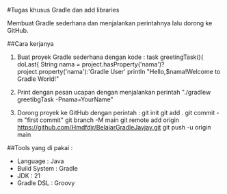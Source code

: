 #Tugas khusus Gradle dan add libraries

Membuat Gradle sederhana dan menjalankan perintahnya lalu dorong ke GitHub.

##Cara kerjanya

1. Buat proyek Gradle sederhana dengan kode :
   task greetingTask(){
   doLast{
   String nama = project.hasProperty('nama')? project.property('nama'):'Gradle User'
   println "Hello,$nama!Welcome to Gradle World!"
   
2. Print dengan pesan ucapan dengan menjalankan perintah "./gradlew greetibgTask -Pnama=YourName"

3. Dorong proyek ke GitHub dengan perintah :
   git init
   git add .
   git commit -m "first commit"
   git branch -M main
   git remote add origin https://github.com/Hmdfdjr/BelajarGradleJayjay.git
   git push -u origin main

##Tools yang di pakai :
- Language : Java
- Build System : Gradle
- JDK : 21
- Gradle DSL : Groovy
   
   








